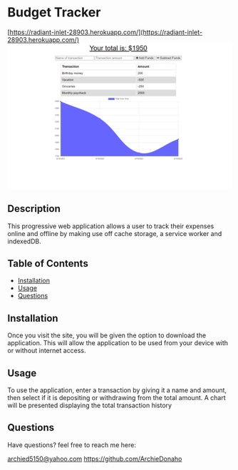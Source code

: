 # Budget Tracker

[https://radiant-inlet-28903.herokuapp.com/](https://radiant-inlet-28903.herokuapp.com/)
![screenshot of the application](./screenshot.png)

## Description

This progressive web application allows a user to track their expenses online and offline by making use off cache storage, a service worker and indexedDB.

## Table of Contents

- [Installation](#installation)
- [Usage](#usage)
- [Questions](#questions)

## Installation

Once you visit the site, you will be given the option to download the application. This will allow the application to be used from your device with or without internet access.

## Usage

To use the application, enter a transaction by giving it a name and amount, then select if it is depositing or withdrawing from the total amount. A chart will be presented displaying the total transaction history

## Questions

Have questions? feel free to reach me here:

archied5150@yahoo.com
https://github.com/ArchieDonaho
